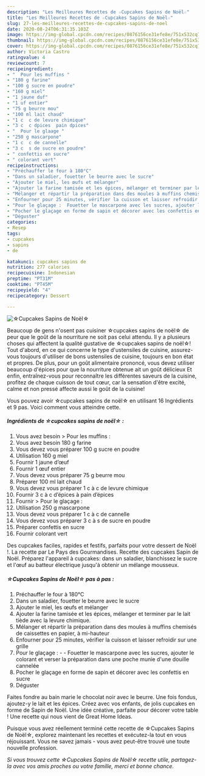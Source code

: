 ```yaml
---
description: "Les Meilleures Recettes de ☆Cupcakes Sapins de Noël☆"
title: "Les Meilleures Recettes de ☆Cupcakes Sapins de Noël☆"
slug: 27-les-meilleures-recettes-de-cupcakes-sapins-de-noel
date: 2020-08-24T06:31:35.103Z
image: https://img-global.cpcdn.com/recipes/0876156ce31efe8e/751x532cq70/☆cupcakes-sapins-de-noel☆-photo-principale-de-la-recette.jpg
thumbnail: https://img-global.cpcdn.com/recipes/0876156ce31efe8e/751x532cq70/☆cupcakes-sapins-de-noel☆-photo-principale-de-la-recette.jpg
cover: https://img-global.cpcdn.com/recipes/0876156ce31efe8e/751x532cq70/☆cupcakes-sapins-de-noel☆-photo-principale-de-la-recette.jpg
author: Victoria Castro
ratingvalue: 4
reviewcount: 7
recipeingredient:
- "  Pour les muffins "
- "180 g farine"
- "100 g sucre en poudre"
- "160 g miel"
- "1 jaune duf"
- "1 uf entier"
- "75 g beurre mou"
- "100 ml lait chaud"
- "1 c  c de levure chimique"
- "3 c  c dpices  pain dpices"
- "  Pour le glaage "
- "250 g mascarpone"
- "1 c  c de cannelle"
- "3 c  s de sucre en poudre"
- " confettis en sucre"
- " colorant vert"
recipeinstructions:
- "Préchauffer le four à 180°C"
- "Dans un saladier, fouetter le beurre avec le sucre"
- "Ajouter le miel, les œufs et mélanger"
- "Ajouter la farine tamisée et les épices, mélanger et terminer par le lait tiède avec la levure chimique."
- "Mélanger et répartir la préparation dans des moules à muffins chemisés de caissettes en papier, à mi-hauteur"
- "Enfourner pour 25 minutes, vérifier la cuisson et laisser refroidir sur une grille"
- "Pour le glaçage :  Fouetter le mascarpone avec les sucres, ajouter le colorant et verser la préparation dans une poche munie d&#39;une douille cannelée"
- "Pocher le glaçage en forme de sapin et décorer avec les confettis en sucre"
- "Déguster"
categories:
- Resep
tags:
- cupcakes
- sapins
- de

katakunci: cupcakes sapins de 
nutrition: 277 calories
recipecuisine: Indonesian
preptime: "PT31M"
cooktime: "PT45M"
recipeyield: "4"
recipecategory: Dessert

---
```



![☆Cupcakes Sapins de Noël☆](https://img-global.cpcdn.com/recipes/0876156ce31efe8e/751x532cq70/☆cupcakes-sapins-de-noel☆-photo-principale-de-la-recette.jpg)

Beaucoup de gens n'osent pas cuisiner ☆cupcakes sapins de noël☆ de peur que le goût de la nourriture ne soit pas celui attendu. Il y a plusieurs choses qui affectent la qualité gustative de ☆cupcakes sapins de noël☆! Tout d'abord, en ce qui concerne le type d'ustensiles de cuisine, assurez-vous toujours d'utiliser de bons ustensiles de cuisine, toujours en bon état et propres. De plus, pour un goût alimentaire prononcé, vous devez utiliser beaucoup d'épices pour que la nourriture obtenue ait un goût délicieux Et enfin, entraînez-vous pour reconnaître les différentes saveurs de la cuisine, profitez de chaque cuisson de tout cœur, car la sensation d'être excité, calme et non pressé affecte aussi le goût de la cuisine!

<!--inarticleads1-->

Vous pouvez avoir ☆cupcakes sapins de noël☆ en utilisant 16 Ingrédients et 9 pas. Voici comment vous atteindre cette.

##### Ingrédients de ☆cupcakes sapins de noël☆ :

1. Vous avez besoin  &gt; Pour les muffins :
1. Vous avez besoin 180 g farine
1. Vous devez vous préparer 100 g sucre en poudre
1. Utilisation 160 g miel
1. Fournir 1 jaune d’œuf
1. Fournir 1 œuf entier
1. Vous devez vous préparer 75 g beurre mou
1. Préparer 100 ml lait chaud
1. Vous devez vous préparer 1 c à c de levure chimique
1. Fournir 3 c à c d’épices à pain d’épices
1. Fournir  &gt; Pour le glaçage :
1. Utilisation 250 g mascarpone
1. Vous devez vous préparer 1 c à c de cannelle
1. Vous devez vous préparer 3 c à s de sucre en poudre
1. Préparer  confettis en sucre
1. Fournir  colorant vert


Des cupcakes faciles, rapides et festifs, parfaits pour votre dessert de Noël !. La recette par Le Pays des Gourmandises. Recette des cupcakes Sapin de Noël. Préparez l&#39;appareil à cupcakes: dans un saladier, blanchissez le sucre et l&#39;œuf au batteur électrique jusqu&#39;à obtenir un mélange mousseux. 

<!--inarticleads2-->

##### ☆Cupcakes Sapins de Noël☆ pas à pas :

1. Préchauffer le four à 180°C
1. Dans un saladier, fouetter le beurre avec le sucre
1. Ajouter le miel, les œufs et mélanger
1. Ajouter la farine tamisée et les épices, mélanger et terminer par le lait tiède avec la levure chimique.
1. Mélanger et répartir la préparation dans des moules à muffins chemisés de caissettes en papier, à mi-hauteur
1. Enfourner pour 25 minutes, vérifier la cuisson et laisser refroidir sur une grille
1. Pour le glaçage : -  - Fouetter le mascarpone avec les sucres, ajouter le colorant et verser la préparation dans une poche munie d&#39;une douille cannelée
1. Pocher le glaçage en forme de sapin et décorer avec les confettis en sucre
1. Déguster


Faites fondre au bain marie le chocolat noir avec le beurre. Une fois fondus, ajoutez-y le lait et les épices. Créez avec vos enfants, de jolis cupcakes en forme de Sapin de Noël. Une idée créative, parfaite pour décorer votre table ! Une recette qui nous vient de Great Home Ideas. 

<!--inarticleads1-->

<p>
Puisque vous avez réellement terminé cette recette de ☆Cupcakes Sapins de Noël☆, explorez maintenant les recettes et exécutez-la tout en vous réjouissant. Vous ne savez jamais - vous avez peut-être trouvé une toute nouvelle profession.
</p>

<p>
<i>Si vous trouvez cette ☆Cupcakes Sapins de Noël☆ recette utile, partagez-la avec vos amis proches ou votre famille, merci et bonne chance.</i>
</p>
